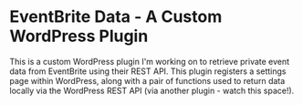 # EventBrite Data - A Custom WordPress Plugin
This is a custom WordPress plugin I'm working on to retrieve private event
data from EventBrite using their REST API. This plugin registers a settings
page within WordPress, along with a pair of functions used to return data
locally via the WordPress REST API (via another plugin - watch this space!).